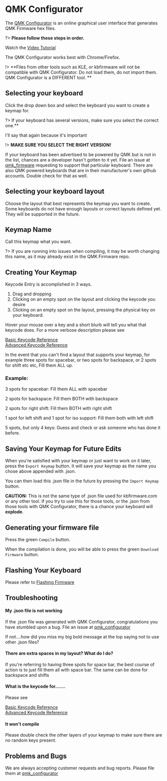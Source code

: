 # QMK Configurator

The [QMK Configurator](https://config.qmk.fm) is an online graphical user interface that generates QMK Firmware hex files.  

?> **Please follow these steps in order.**

Watch the [Video Tutorial](https://youtu.be/7RH-1pAbjvw)

The QMK Configurator works best with Chrome/Firefox. 


!> **Files from other tools such as KLE, or kbfirmware will not be compatible with QMK Configurator. Do not load them, do not import them. QMK Configurator is a DIFFERENT tool. **

## Selecting your keyboard

Click the drop down box and select the keyboard you want to create a keymap for. 

?> If your keyboard has several versions, make sure you select the correct one.** 

I'll say that again because it's important

!> **MAKE SURE YOU SELECT THE RIGHT VERSION!**

If your keyboard has been advertised to be powered by QMK but is not in the list, chances are a developer hasn't gotten to it yet. File an issue at [qmk_firmware](https://github.com/qmk/qmk_firmware/issues) requesting to support that particular keyboard. There are also QMK powered keyboards that are in their manufacturer's own github accounts. Double check for that as well. 

## Selecting your keyboard layout

Choose the layout that best represents the keymap you want to create. Some keyboards do not have enough layouts or correct layouts defined yet. They will be supported in the future. 

## Keymap Name

Call this keymap what you want. 

?> If you are running into issues when compiling, it may be worth changing this name, as it may already exist in the QMK  Firmware repo.

## Creating Your Keymap

Keycode Entry is accomplished in 3 ways.  
1. Drag and dropping 
2. Clicking on an empty spot on the layout and clicking the keycode you desire
3. Clicking on an empty spot on the layout, pressing the physical key on your keyboard. 

Hover your mouse over a key and a short blurb will tell you what that keycode does. For a more verbose description please see    

[Basic Keycode Reference](https://docs.qmk.fm/#/keycodes_basic)    
[Advanced Keycode Reference](https://docs.qmk.fm/#/feature_advanced_keycodes)    

In the event that you can't find a layout that supports your keymap, for example three spots for spacebar, or two spots for backspace, or 2 spots for shift etc etc, Fill them ALL up. 

### Example:

3 spots for spacebar: Fill them ALL with spacebar

2 spots for backspace: Fill them BOTH with backspace

2 spots for right shift: Fill them BOTH with right shift

1 spot for left shift and 1 spot for iso support: Fill them both with left shift

5 spots, but only 4 keys: Guess and check or ask someone who has done it before. 

## Saving Your Keymap for Future Edits

When you're satisfied with your keymap or just want to work on it later, press the `Export Keymap` button. It will save your keymap as the name you chose above appended with .json. 

You can then load this .json file in the future by pressing the `Import Keymap` button. 

**CAUTION:** This is not the same type of .json file used for kbfirmware.com or any other tool. If you try to use this for those tools, or the .json from those tools with QMK Configurator, there is a chance your keyboard will **explode**. 

## Generating your firmware file

Press the green `Compile` button.

When the compilation is done, you will be able to press the green `Download Firmware` button. 

## Flashing Your Keyboard

Please refer to [Flashing Firmware](newbs_flashing.md)

## Troubleshooting

#### My .json file is not working

If the .json file was generated with QMK Configurator, congratulations you have stumbled upon a bug. File an issue at [qmk_configurator](https://github.com/qmk/qmk_configurator/issues)

If not....how did you miss my big bold message at the top saying not to use other .json files? 

#### There are extra spaces in my layout? What do I do? 

If you're referring to having three spots for space bar, the best course of action is to just fill them all with space bar. The same can be done for backspace and shifts

#### What is the keycode for.......

Please see

[Basic Keycode Reference](https://docs.qmk.fm/#/keycodes_basic)    
[Advanced Keycode Reference](https://docs.qmk.fm/#/feature_advanced_keycodes)    

#### It won't compile

Please double check the other layers of your keymap to make sure there are no random keys present. 

## Problems and Bugs

We are always accepting customer requests and bug reports. Please file them at [qmk_configurator](https://github.com/qmk/qmk_configurator/issues)
